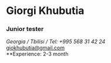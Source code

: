 # Giorgi Khubutia
###  Junior tester

*Georgia / Tbilisi / Tel: +995 568 31 42 24* <br/>
[giokhubutia@gmail.com](mailto:giokhubutia@gmail.com)<br/> 
**Experience: 2-3 month <br/>

